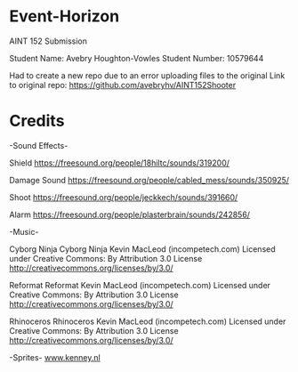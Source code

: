 # Event-Horizon

AINT 152 Submission

Student Name: Avebry Houghton-Vowles
Student Number: 10579644

Had to create a new repo due to an error uploading files to the original
Link to original repo: https://github.com/avebryhv/AINT152Shooter

# Credits
-Sound Effects-

Shield
https://freesound.org/people/18hiltc/sounds/319200/

Damage Sound
https://freesound.org/people/cabled_mess/sounds/350925/

Shoot
https://freesound.org/people/jeckkech/sounds/391660/

Alarm
https://freesound.org/people/plasterbrain/sounds/242856/

-Music-

Cyborg Ninja 
Cyborg Ninja Kevin MacLeod (incompetech.com)
Licensed under Creative Commons: By Attribution 3.0 License
http://creativecommons.org/licenses/by/3.0/

Reformat
Reformat Kevin MacLeod (incompetech.com)
Licensed under Creative Commons: By Attribution 3.0 License
http://creativecommons.org/licenses/by/3.0/

Rhinoceros
Rhinoceros Kevin MacLeod (incompetech.com)
Licensed under Creative Commons: By Attribution 3.0 License
http://creativecommons.org/licenses/by/3.0/

-Sprites-
www.kenney.nl
